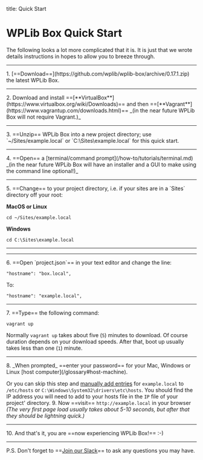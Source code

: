 title: Quick Start
# WPLib Box Quick Start
The following looks a lot more complicated that it is. It is just that we wrote details instructions in hopes to allow you to breeze through. 
<hr>
1. [==Download==](https://github.com/wplib/wplib-box/archive/0.17.1.zip) the latest WPLib Box.
<hr>
2. Download and install ==[**VirtualBox**](https://www.virtualbox.org/wiki/Downloads)== and 
   then ==[**Vagrant**](https://www.vagrantup.com/downloads.html)==  _(in the near future WPLib Box will not require Vagrant.)_
<hr>
3. ==Unzip== WPLib Box into a new project directory; use `~/Sites/example.local` or 
`C:\Sites\example.local` for this quick start.
<hr>
4. ==Open== a [terminal/command prompt](/how-to/tutorials/terminal.md) _(in the near future WPLib Box will have an installer and a GUI to make using the command line optional!)_
<hr>
5. ==Change== to your project directory, i.e. if your sites are in a `Sites` directory off your root:
    
**MacOS or Linux**     
    
    cd ~/Sites/example.local
    
**Windows**     
    
    cd C:\Sites\example.local
<hr>
<hr>
6. ==Open `project.json`== in your text editor and change the line:

    "hostname": "box.local",
   
To:

    "hostname": "example.local",
<hr>
7. ==Type== the following command:
    
    vagrant up
        
Normally `vagrant up` takes about five (`5`) minutes to download. Of course duration depends on your download speeds. After that, boot up usually takes less than one (`1`) minute.
<hr>
8. _When prompted_ ==enter your password== for your Mac, Windows or Linux [host computer](/glossary#host-machine).

Or you can skip this step and [manually add entries](/how-to/tutorials/host-entries.md) for `example.local` to `/etc/hosts` or `C:\Windows\System32\drivers\etc\hosts`. You should find the IP address you will need to add to your hosts file in the `IP` file of your project' directory.
9. Now ==visit== `http://example.local` in your browser _(The very first page load usually takes about 5-10 seconds, but after that they should be lightning quick.)_  
<hr>
10. And that's it, you are ==now experiencing WPLib Box!== :-)

----

P.S. Don't forget to ==[Join our Slack](https://launchpad.com/wplib)== to ask any questions you may have.
     
